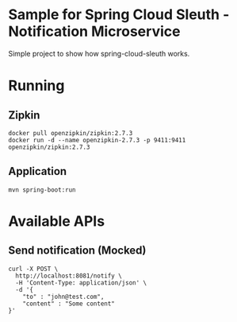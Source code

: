 # Sample for Spring Cloud Sleuth - Notification Microservice
Simple project to show how spring-cloud-sleuth works.

# Running
## Zipkin
```
docker pull openzipkin/zipkin:2.7.3
docker run -d --name openzipkin-2.7.3 -p 9411:9411 openzipkin/zipkin:2.7.3
```

## Application
```mvn spring-boot:run```

# Available APIs
## Send notification (Mocked)
``` 
curl -X POST \
  http://localhost:8081/notify \
  -H 'Content-Type: application/json' \
  -d '{
    "to" : "john@test.com",
    "content" : "Some content"
}'
```